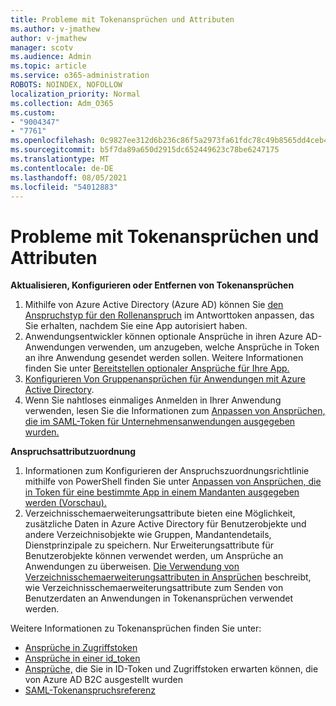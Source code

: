```yaml
---
title: Probleme mit Tokenansprüchen und Attributen
ms.author: v-jmathew
author: v-jmathew
manager: scotv
ms.audience: Admin
ms.topic: article
ms.service: o365-administration
ROBOTS: NOINDEX, NOFOLLOW
localization_priority: Normal
ms.collection: Adm_O365
ms.custom:
- "9004347"
- "7761"
ms.openlocfilehash: 0c9827ee312d6b236c86f5a2973fa61fdc78c49b8565dd4ceb41f9a3a48140bc
ms.sourcegitcommit: b5f7da89a650d2915dc652449623c78be6247175
ms.translationtype: MT
ms.contentlocale: de-DE
ms.lasthandoff: 08/05/2021
ms.locfileid: "54012883"
---
```

# <a name="issues-with-token-claims-and-attributes"></a>Probleme mit Tokenansprüchen und Attributen

**Aktualisieren, Konfigurieren oder Entfernen von Tokenansprüchen**

1. Mithilfe von Azure Active Directory (Azure AD) können Sie [den Anspruchstyp für den Rollenanspruch](https://docs.microsoft.com/azure/active-directory/develop/active-directory-enterprise-app-role-management) im Antworttoken anpassen, das Sie erhalten, nachdem Sie eine App autorisiert haben.
2. Anwendungsentwickler können optionale Ansprüche in ihren Azure AD-Anwendungen verwenden, um anzugeben, welche Ansprüche in Token an ihre Anwendung gesendet werden sollen. Weitere Informationen finden Sie unter [Bereitstellen optionaler Ansprüche für Ihre App.](https://docs.microsoft.com/azure/active-directory/develop/active-directory-optional-claims)
3. [Konfigurieren Von Gruppenansprüchen für Anwendungen mit Azure Active Directory](https://docs.microsoft.com/azure/active-directory/hybrid/how-to-connect-fed-group-claims).
4. Wenn Sie nahtloses einmaliges Anmelden in Ihrer Anwendung verwenden, lesen Sie die Informationen zum [Anpassen von Ansprüchen, die im SAML-Token für Unternehmensanwendungen ausgegeben wurden.](https://docs.microsoft.com/azure/active-directory/develop/active-directory-saml-claims-customization)

**Anspruchsattributzuordnung**

1. Informationen zum Konfigurieren der Anspruchszuordnungsrichtlinie mithilfe von PowerShell finden Sie unter [Anpassen von Ansprüchen, die in Token für eine bestimmte App in einem Mandanten ausgegeben werden (Vorschau).](https://docs.microsoft.com/azure/active-directory/develop/active-directory-claims-mapping)
2. Verzeichnisschemaerweiterungsattribute bieten eine Möglichkeit, zusätzliche Daten in Azure Active Directory für Benutzerobjekte und andere Verzeichnisobjekte wie Gruppen, Mandantendetails, Dienstprinzipale zu speichern. Nur Erweiterungsattribute für Benutzerobjekte können verwendet werden, um Ansprüche an Anwendungen zu überweisen. [Die Verwendung von Verzeichnisschemaerweiterungsattributen in Ansprüchen](https://docs.microsoft.com/azure/active-directory/develop/active-directory-schema-extensions) beschreibt, wie Verzeichnisschemaerweiterungsattribute zum Senden von Benutzerdaten an Anwendungen in Tokenansprüchen verwendet werden.

Weitere Informationen zu Tokenansprüchen finden Sie unter:

- [Ansprüche in Zugriffstoken](https://docs.microsoft.com/azure/active-directory/develop/access-tokens#claims-in-access-tokens)
- [Ansprüche in einer id_token](https://docs.microsoft.com/azure/active-directory/develop/id-tokens#claims-in-an-id_token)
- [Ansprüche,](https://docs.microsoft.com/azure/active-directory-b2c/tokens-overview#claims) die Sie in ID-Token und Zugriffstoken erwarten können, die von Azure AD B2C ausgestellt wurden
- [SAML-Tokenanspruchsreferenz](https://docs.microsoft.com/azure/active-directory/develop/reference-saml-tokens)
